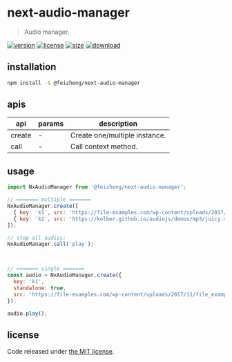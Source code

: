 # next-audio-manager
> Audio manager.

[![version][version-image]][version-url]
[![license][license-image]][license-url]
[![size][size-image]][size-url]
[![download][download-image]][download-url]

## installation
```bash
npm install -S @feizheng/next-audio-manager
```

## apis
| api    | params | description                   |
| ------ | ------ | ----------------------------- |
| create | -      | Create one/multiple instance. |
| call   | -      | Call context method.          |

## usage
```js
import NxAudioManager from '@feizheng/next-audio-manager';

// ======= multiple =======
NxAudioManager.create([
  { key: 'k1', src: 'https://file-examples.com/wp-content/uploads/2017/11/file_example_MP3_700KB.mp3' },
  { key: 'k2', src: 'https://kolber.github.io/audiojs/demos/mp3/juicy.mp3' }
]);

// stop all audios:
NxAudioManager.call('play');



// ======= single =======
const audio = NxAudioManager.create({ 
  key: 'k1',
  standalone: true,
  src: 'https://file-examples.com/wp-content/uploads/2017/11/file_example_MP3_700KB.mp3' 
});

audio.play();
```

## license
Code released under [the MIT license](https://github.com/afeiship/next-audio-manager/blob/master/LICENSE.txt).

[version-image]: https://img.shields.io/npm/v/@feizheng/next-audio-manager
[version-url]: https://npmjs.org/package/@feizheng/next-audio-manager

[license-image]: https://img.shields.io/npm/l/@feizheng/next-audio-manager
[license-url]: https://github.com/afeiship/next-audio-manager/blob/master/LICENSE.txt

[size-image]: https://img.shields.io/bundlephobia/minzip/@feizheng/next-audio-manager
[size-url]: https://github.com/afeiship/next-audio-manager/blob/master/dist/next-audio-manager.min.js

[download-image]: https://img.shields.io/npm/dm/@feizheng/next-audio-manager
[download-url]: https://www.npmjs.com/package/@feizheng/next-audio-manager
